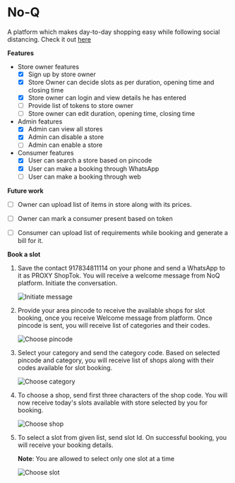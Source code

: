 # No-Q

A platform which makes day-to-day shopping easy while following social distancing.
Check it out [here](https://no-q-ui.herokuapp.com/)

**Features**
- Store owner features
  - [x] Sign up by store owner
  - [x] Store Owner can decide slots as per duration, opening time and closing time
  - [x] Store owner can login and view details he has entered
  - [ ] Provide list of tokens to store owner
  - [ ] Store owner can edit duration, opening time, closing time

- Admin features
  - [x] Admin can view all stores
  - [x] Admin can disable a store
  - [ ] Admin can enable a store

- Consumer features
  - [x] User can search a store based on pincode
  - [x] User can make a booking through WhatsApp
  - [ ] User can make a booking through web

**Future work**
  - [ ] Owner can upload list of items in store along with its prices.
  - [ ] Owner can mark a consumer present based on token
  - [ ] Consumer can upload list of requirements while booking and generate a bill for it.


**Book a slot**
1. Save the contact 917834811114 on your phone and send a WhatsApp to it as PROXY ShopTok. You will receive a welcome message from NoQ platform. Initiate the conversation.

     ![Initiate message](https://github.com/bhat-anusha/no-q-ui/blob/master/src/assets/init_message.png?raw=true)

2. Provide your area pincode to receive the available shops for slot booking, once you receive Welcome message from platform.
Once pincode is sent, you will receive list of categories and their codes.

     ![Choose pincode](https://github.com/bhat-anusha/no-q-ui/blob/master/src/assets/choose_pincode.png)

3. Select your category and send the category code. Based on selected pincode and category, you will receive list of shops along with their codes available for slot booking.

     ![Choose category](https://github.com/bhat-anusha/no-q-ui/blob/master/src/assets/choose_category.png?raw=true)

4. To choose a shop, send first three characters of the shop code. You will now receive today's slots available with store selected by you for booking.

     ![Choose shop](https://github.com/bhat-anusha/no-q-ui/blob/master/src/assets/choose_shop.png)

5. To select a slot from given list, send slot Id. On successful booking, you will receive your booking details.

   __Note__: You are allowed to select only one slot at a time

     ![Choose slot](https://github.com/bhat-anusha/no-q-ui/blob/master/src/assets/choose_slot.png?raw=true)

